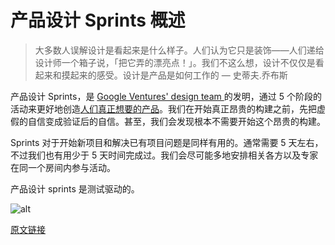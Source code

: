 # 产品设计 Sprints 概述

> 大多数人误解设计是看起来是什么样子。人们认为它只是装饰——人们递给设计师一个箱子说，「把它弄的漂亮点！」。我们不这么想，设计不仅仅是看起来和摸起来的感受。设计是产品是如何工作的
> — 史蒂夫.乔布斯

产品设计 Sprints，是 [Google Ventures' design team ](http://www.gv.com/design/)的发明，通过 5 个阶段的活动来更好地创造[人们真正想要的产品](http://paulgraham.com/good.html)。我们在开始真正昂贵的构建之前，先把虚假的自信变成验证后的自信。甚至，我们会发现根本不需要开始这个昂贵的构建。

Sprints 对于开始新项目和解决已有项目问题是同样有用的。通常需要 5 天左右，不过我们也有用少于 5 天时间完成过。我们会尽可能多地安排相关各方以及专家在同一个房间内参与活动。

产品设计 sprints 是测试驱动的。

![alt](http://beantalk.net/static/upload/201610/551efc358a2500bcc880bc6cab94b1d0.png)

[原文链接](https://thoughtbot.com/playbook/product-design-sprint/introduction)
